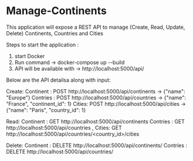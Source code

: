 # Manage-Continents
This application will expose a REST API to manage (Create, Read, Update, Delete) Continents, Countries and Cities

Steps to start the application :
1. start Docker
2. Run command  -> docker-compose up --build
3. API will be available with -> http://localhost:5000/api/

Below are the API detailsa along with input:

Create:
Continent : POST http://localhost:5000/api/continents -> {"name": "Europe"}
Contries : POST http://localhost:5000/api/countries  -> {"name": "France", "continent_id": 1}
Cities: POST http://localhost:5000/api/cities -> {"name": "Paris", "country_id": 1}

Read:
Continent : GET http://localhost:5000/api/continents 
Contries : GET http://localhost:5000/api/countries  , 
Cities: GET http://localhost:5000/api/countries/<country_id>/cities

Delete:
Continent : DELETE http://localhost:5000/api/continents/<id>
Contries : DELETE http://localhost:5000/api/countries/<id>